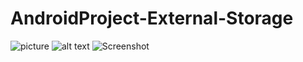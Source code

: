 # AndroidProject-External-Storage
![picture](AndroidProject-External-Storage/android1.PNG)
![alt text](http://url/to/img.png)
![Screenshot](screenshot.png)

